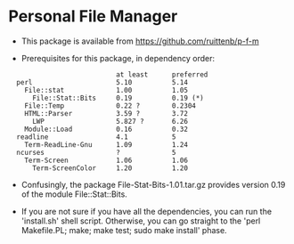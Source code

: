 
# Personal File Manager


- This package is available from https://github.com/ruittenb/p-f-m

- Prerequisites for this package, in dependency order:

```
                           at least      preferred
  perl                     5.10          5.14
    File::stat             1.00          1.05
      File::Stat::Bits     0.19          0.19 (*)
    File::Temp             0.22 ?        0.2304
    HTML::Parser           3.59 ?        3.72
      LWP                  5.827 ?       6.26
    Module::Load           0.16          0.32
  readline                 4.1           5
    Term-ReadLine-Gnu      1.09          1.24
  ncurses                  ?             5
    Term-Screen            1.06          1.06
      Term-ScreenColor     1.20          1.20
```

- Confusingly, the package File-Stat-Bits-1.01.tar.gz provides
  version 0.19 of the module File::Stat::Bits.

- If you are not sure if you have all the dependencies, you can run
  the 'install.sh' shell script. Otherwise, you can go straight to the
  'perl Makefile.PL; make; make test; sudo make install' phase.


